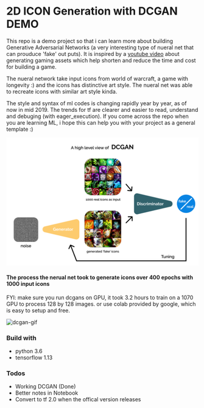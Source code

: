 # 2D ICON Generation with DCGAN DEMO 

This repo is a demo project so that i can learn more about building Generative Adversarial Networks (a very interesting type of nueral net that can prouduce 'fake' out puts). It is inspired by a [youtube video](https://www.youtube.com/watch?v=FlgLxSLsYWQ&t=1034s) about generating gaming assets which help shorten and reduce the time and cost for building a game.

The nueral network take input icons from world of warcraft, a game with longevity :) and the icons has distinctive art style. The nueral net was able to recreate icons with similar art style kinda.

The style and syntax of ml codes is changing rapidly year by year, as of now in  mid 2019. The trends for tf are clearer and easier to read, understand and debuging (with eager_execution). If you come across the repo when you are learning ML, i hope this can help you with your project as a general template :)


![high_level_view_gan](https://github.com/tangtai/2D_ICON_Generation_with_DCGAN_DEMO/blob/master/images/high_level_view_dcgan.png?raw=true)


#### The process the nerual net took to generate icons over 400 epochs with 1000 input icons
FYI: make sure you run dcgans on GPU, it took 3.2 hours to train on a 1070 GPU to process 128  by 128 images. or use colab provided by google, which is easy to setup and free.

![dcgan-gif](https://github.com/tangtai/2D_ICON_Generation_with_DCGAN_DEMO/blob/master/images/dcgan.gif?raw=true)

### Build with

 - python 3.6
 - tensorflow 1.13

### Todos

 - Working DCGAN (Done)
 - Better notes in Notebook
 - Convert to tf 2.0 when the offical version releases


